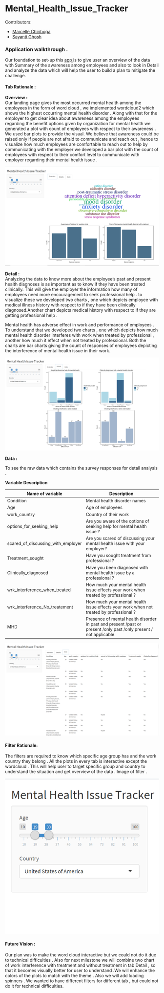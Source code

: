 # Mental_Health_Issue_Tracker

Contributors:
- [Marcelle Chiriboga](https://github.com/mchiriboga)
- [Sayanti Ghosh](https://github.com/Sayanti86)


### Application walkthrough .

Our foundation to set-up this <a href="https://marcelle-sayanti.shinyapps.io/mental_health_issue_tracker/"> app </a> is to give user an overview of the data with Summary of the awareness among employees and also to look in Detail and analyze the data which will help the user to build a plan to mitigate the challenge. 

#### Tab Rationale :  

**Overview :**   
Our landing page gives the most occurred mental health among the employees in the form of word cloud , we implemented wordcloud2 which shows the highest occurring mental health disorder   . Along with that for the employer to get clear idea about awareness among the employees regarding the benefit options given by organization for mental health we generated a plot with count of employees with respect to their awareness . We used bar plots to provide the visual. We believe that awareness could be raised only if people are not afraid to communicate and reach out , hence to visualize how much employees are comfortable to reach out to help by communicating with the employer we developed a bar plot with the count of employees with respect to their comfort level to communicate with employer regarding their mental health issue . 

![](img/Overview.PNG)

**Detail :**  
Analyzing the data to know more about the employee’s past and present health diagnoses is as important as to know if they have been treated clinically. This will give the employer the information how many of employees need more encouragement to seek professional help . to visualize these we developed two charts , one which depicts employee with medical illness history with respect to if they have been clinically diagnosed.Another chart depicts medical history with respect to if they are getting professional help . 

Mental health has adverse effect in work and performance of employees . To understand that we developed two charts , one which depicts how much mental health disorder interferes with work when treated by professional , another how much it effect when not treated by professional. Both the charts are bar charts giving the count of responses of employees depicting the interference of mental health issue in their work. 

![](img/Detail.PNG)


**Data :**  

To see the raw data which contains the survey responses for detail analysis . 

**Variable Description**  

| Name of variable| Description |
|-----------------|-------------|
|Condition|Mental health disorder names |
|Age |Age of employees|
|work_country |Country of their work |
|options_for_seeking_help|Are you aware of the options of seeking help for mental health issue ?|
|scared_of_discussing_with_employer |Are you scared of discussing your mental health issue with your employer?|
|Treatment_sought |Have you sought treatment from professional ? |
|Clinically_diagnosed |Have you been diagnosed with mental health issue by a professional ?|
|wrk_interference_when_treated|How much your mental health issue effects your work when treated by professional ?|
|wrk_interference_No_treatement|How much your mental health issue effects your work when not  treated by professional ?|
|MHD|Presence of mental health disorder in past and present /past or present /only past /only present / not applicable.|

![](img/Data.PNG)

#### Filter Rationale: 

The filters are required to know which specific age group has and the work country they belong . All the plots in every tab is interactive  except the wordcloud . This will help user to target specific group and country to understand the situation and get overview of the data .
Image of filter .

![](img/Filter.PNG)

#### Future Vision :   

Our plan was to make the word cloud interactive but we could not do it due to technical difficulties . Also for next milestone we will combine two chart of work interference with treatment  and without treatment in tab Detail  , so that it becomes visually better for user to understand .We will enhance the colors of the plots to match with the theme . Also we will add loading spinners . We wanted to have different filters for different tab , but could not do it for technical difficulties. 

